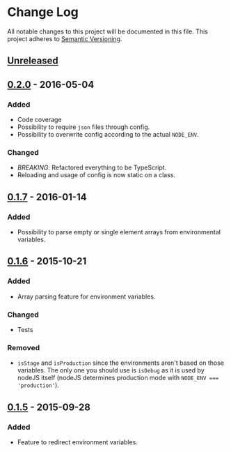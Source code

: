 # Change Log
All notable changes to this project will be documented in this file.
This project adheres to [Semantic Versioning](http://semver.org/).

## [Unreleased]

## [0.2.0] - 2016-05-04
### Added
- Code coverage
- Possibility to require `json` files through config.
- Possibility to overwrite config according to the actual `NODE_ENV`.

### Changed
- *BREAKING*: Refactored everything to be TypeScript.
- Reloading and usage of config is now static on a class.

## [0.1.7] - 2016-01-14
### Added
- Possibility to parse empty or single element arrays from environmental variables.

## [0.1.6] - 2015-10-21
### Added
- Array parsing feature for environment variables.

### Changed
- Tests

### Removed
- `isStage` and `isProduction` since the environments aren't based on those variables. The only one you should use is `isDebug` as it is used by nodeJS itself (nodeJS determines production mode with `NODE_ENV === 'production'`).

## [0.1.5] - 2015-09-28
### Added
- Feature to redirect environment variables.



[Unreleased]: https://github.com/smartive/node-application-config/compare/v0.2.0...develop
[0.2.0]: https://github.com/smartive/node-application-config/compare/v0.1.7...v0.2.0
[0.1.7]: https://github.com/smartive/node-application-config/compare/v0.1.6...v0.1.7
[0.1.6]: https://github.com/smartive/node-application-config/compare/v0.1.4...v0.1.6
[0.1.5]: https://github.com/smartive/node-application-config/tree/v0.1.4